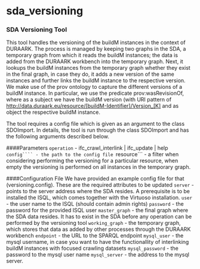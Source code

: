 # sda_versioning

### SDA Versioning Tool

This tool handles the versioning of the buildM instances in the context of DURAARK. 
The process is managed by keeping two graphs in the SDA, a temporary graph from which it reads the buildM instances;
the data is added from the DURAARK workbench into the temporary graph. 
Next, it lookups the buildM instances from the temporary graph whether they exist in the final graph, in case they do, it
adds a new version of the same instances and further links the buildM instance to the respective version. We make use of the
prov ontology to capture the different versions of a buildM instance. In particular, we use the predicate prov:wasRevisionOf,
where as a subject we have the buildM version (with URI pattern of http://data.duraark.eu/resource/[buildM-Identifier]/Version_[K] 
and as object the respective buildM instance.


The tool requires a config file which is given as an argument to the class SDOImport. 
In details, the tool is run through the class SDOImport and has the following arguments described below.

####Parameters
```operation``` - ifc_crawl_interlink | ifc_update | help
```config```` - the path to the config file
```resource``` - a filter when considering performing the versioning for a particular resource, when empty the versioning is
performed on all instances in the temporary graph.


####Configuration File
We have provided an example config file for that (versioning.config). These are the required attributes to be updated
```server``` - points to the server address where the SDA resides. A prerequisite is to be installed the ISQL, which comes 
together with the Virtuoso installation.
```user``` - the user name to the ISQL (should contain admin rights)
```password``` - the password for the provided ISQL user
```master_graph``` - the final graph where the SDA data resides. It has to exist in the SDA before any operation can be performed by the versioning tool
```working_graph``` - the temporary graph, which stores that data as added by other processes through the DURAARK workbench
```endpoint``` - the URL to the SPARQL endpoint
```mysql_user``` - the mysql username, in case you want to have the functionallity of interlinking buildM instances with focused
crawling datasets
```mysql_password``` - the password to the mysql user name
```mysql_server``` - the address to the mysql server.
